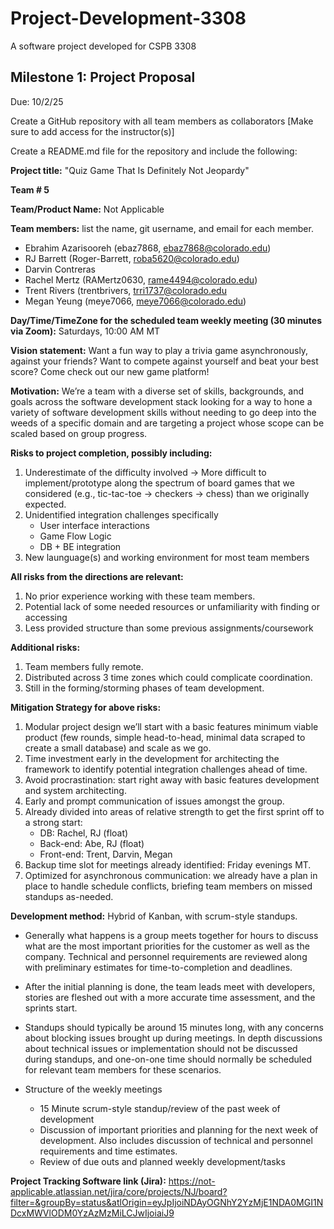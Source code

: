 # Project-Development-3308
A software project developed for CSPB 3308


## Milestone 1: Project Proposal
Due: 10/2/25

Create a GitHub repository with all team members as collaborators
[Make sure to add access for the instructor(s)]

Create a README.md file for the repository and include the following:

**Project title:** "Quiz Game That Is Definitely Not Jeopardy"

**Team # 5**

**Team/Product Name:** Not Applicable

**Team members:** list the name, git username, and email for each member.
- Ebrahim Azarisooreh (ebaz7868, ebaz7868@colorado.edu)
- RJ Barrett (Roger-Barrett, roba5620@colorado.edu)
- Darvin Contreras
- Rachel Mertz (RAMertz0630, rame4494@colorado.edu)
- Trent Rivers (trentbrivers, trri1737@colorado.edu
- Megan Yeung (meye7066, meye7066@colorado.edu)

**Day/Time/TimeZone for the scheduled team weekly meeting (30 minutes via Zoom):**
Saturdays, 10:00 AM MT

**Vision statement:** Want a fun way to play a trivia game asynchronously, against your friends? Want to compete against yourself and beat your best score? Come check out our new game platform!

**Motivation:** We’re a team with a diverse set of skills, backgrounds, and goals across the software development stack looking for a way to hone a variety of software development skills without needing to go deep into the weeds of a specific domain and are targeting a project whose scope can be scaled based on group progress. 

**Risks to project completion, possibly including:**
1. Underestimate of the difficulty involved -> More difficult to implement/prototype along the spectrum of board games that we considered (e.g., tic-tac-toe -> checkers -> chess) than we originally expected.
2. Unidentified integration challenges specifically
   - User interface interactions
   - Game Flow Logic
   - DB + BE integration
3.  New launguage(s) and working environment for most team members 

**All risks from the directions are relevant:**
1. No prior experience working with these team members.
2. Potential lack of some needed resources or unfamiliarity with finding or accessing
3. Less provided structure than some previous assignments/coursework

**Additional risks:**
1. Team members fully remote.
2. Distributed across 3 time zones which could complicate coordination. 
3. Still in the forming/storming phases of team development.

**Mitigation Strategy for above risks:**
1. Modular project design we’ll start with a basic features minimum viable product (few rounds, simple head-to-head, minimal data scraped to create a small database) and scale as we go.
2. Time investment early in the development for architecting the framework to identify potential integration challenges ahead of time. 
3. Avoid procrastination: start right away with basic features development and system architecting. 
4. Early and prompt communication of issues amongst the group. 
5. Already divided into areas of relative strength to get the first sprint off to a strong start:
    - DB: Rachel, RJ (float)
    - Back-end: Abe, RJ (float)
    - Front-end: Trent, Darvin, Megan
7. Backup time slot for meetings already identified: Friday evenings MT. 
8. Optimized for asynchronous communication: we already have a plan in place to handle schedule conflicts, briefing team members on missed standups as-needed.

**Development method:** Hybrid of Kanban, with scrum-style standups.
- Generally what happens is a group meets together for hours to discuss what are the most important priorities for the customer as well as the company. Technical and personnel requirements are reviewed along with preliminary estimates for time-to-completion and deadlines.
- After the initial planning is done, the team leads meet with developers, stories are fleshed out with a more accurate time assessment, and the sprints start.
- Standups should typically be around 15 minutes long, with any concerns about blocking issues brought up during meetings. In depth discussions about technical issues or implementation should not be discussed during standups, and one-on-one time should normally be scheduled for relevant team members for these scenarios.

- Structure of the weekly meetings
  - 15 Minute scrum-style standup/review of the past week of development
  - Discussion of important priorities and planning for the next week of development. Also includes discussion of technical and personnel requirements and time estimates. 
  - Review of due outs and planned weekly development/tasks

**Project Tracking Software link (Jira):**  https://not-applicable.atlassian.net/jira/core/projects/NJ/board?filter=&groupBy=status&atlOrigin=eyJpIjoiNDAyOGNhY2YzMjE1NDA0MGI1NDcxMWVlODM0YzAzMzMiLCJwIjoiaiJ9

